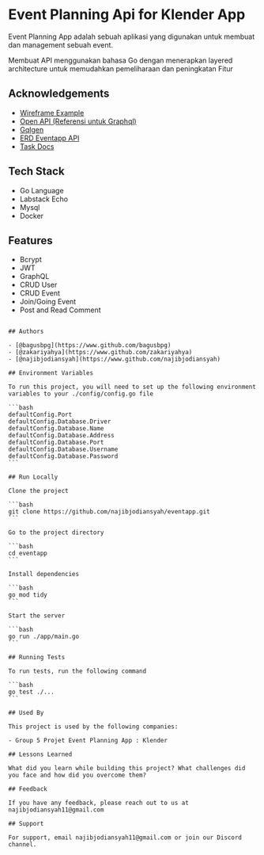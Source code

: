 # Event Planning Api for Klender App

Event Planning App adalah sebuah aplikasi yang digunakan untuk membuat dan management sebuah event.

Membuat API menggunakan bahasa Go dengan menerapkan layered architecture untuk memudahkan pemeliharaan dan peningkatan Fitur

## Acknowledgements

- [Wireframe Example](https://whimsical.com/event-planning-app-RnJLuh3osvawc733NVaQzE)
- [Open API (Referensi untuk Graphql)](https://app.swaggerhub.com/apis-docs/iswanulumam/EventPlanningApp/1.0.0)
- [Gqlgen](https://gqlgen.com)
- [ERD Eventapp API](https://app.diagrams.net/#G1Tgzu7nNEl_V5AEURr1VyVNsI7bc7NeAL)
- [Task Docs](https://docs.google.com/document/d/1SubVXXZ-1KNGTj6s9EyO7rXUd3Pe8mPOMjuhxPy2REQ/edit#)

## Tech Stack

- Go Language
- Labstack Echo
- Mysql
- Docker

## Features

- Bcrypt
- JWT
- GraphQL
- CRUD User
- CRUD Event
- Join/Going Event
- Post and Read Comment
<!--

## Queries for _client_ 🏄🏻‍♀️

### User 🧛🏾‍♂️

#### Register

- _Mutation_

  ```graphql
  mutation registerNewUser($input: UserRegister!) {
  	register(input: $input) {
  		result
  	}
  }
  ```

  ```jsx
    // Query variable example

    {
      "input": {
        "username": "kholid",
        "email": "fikr@gmail.com",
        "password": "123456"
      }
    }
  ```

#### Login

- _Mutation_

  ```graphql
  mutation loginUser($input: UserLogin!) {
  	login(input: $input) {
  		result
  	}
  }
  ```

  ```jsx
    // Query variable example

    {
      "input": {
        "email": "fikr@gmail.com",
        "password": "123456"
      }
    }
  ```

#### Logout

- _Mutation_
  ```graphql
  mutation logoutUser {
  	logout {
  		result
  	}
  }
  ```

### Event 🎸

#### New Event

- _Mutation_

  ```graphql
  mutation createEvent($event: EventInput!) {
  	createEvent(event: $event) {
  		id
  		title
  		description
  		timestamp
  	}
  }
  ```

  ```jsx
    // Query variable example

    {
      "event": {
        "title": "tekken 7",
        "description": "Abis main, pergi ke pasar buat nyari makan sama temen g",
        "timestamp": "1589814419531"
      }
    }
  ```

#### Get All Events

- _Query_
  ```graphql
  query allEvents {
  	getEvents {
  		id
  		email
  		title
  		description
  		timestamp
  	}
  }
  ```

#### Get Event by ID

- _Query_

  ```graphql
  query eventById($id: ID!) {
  	getEventsById(id: $id) {
  		id
  		title
  		description
  		timestamp
  	}
  }
  ```

  ```jsx
    // Query variable example

    {
      "id": "5ec2a500e1a9271cba37af03"
    }
  ```

#### Edit Event by ID

- _Mutation_

  ```graphql
  mutation editEvent($id: ID!, $event: EventInput!) {
  	editEvent(id: $id, event: $event) {
  		id
  		title
  		description
  		timestamp
  	}
  }
  ```

  ```jsx
    // Query variable example

    {
      "id": "5ec2a500e1a9271cba37af03",
      "event": {
        "title": "trine 4",
        "description": "Ya gitu dehhh",
        "timestamp": "1589814733208"
      }
    }
  ```

#### Delete Event

- _Mutation_

  ```graphql
  mutation deleteEvent($id: ID!) {
  	deleteEvent(id: $id) {
  		result
  	}
  }
  ```

  ````jsx
    // Query variable example

    {
      "id": "5ec2a5c7e1a9271cba37af04"
    }
  ``` -->
  ````

## Authors

- [@bagusbpg](https://www.github.com/bagusbpg)
- [@zakariyahya](https://www.github.com/zakariyahya)
- [@najibjodiansyah](https://www.github.com/najibjodiansyah)

## Environment Variables

To run this project, you will need to set up the following environment variables to your ./config/config.go file

```bash
defaultConfig.Port
defaultConfig.Database.Driver
defaultConfig.Database.Name
defaultConfig.Database.Address
defaultConfig.Database.Port
defaultConfig.Database.Username
defaultConfig.Database.Password
```

## Run Locally

Clone the project

```bash
  git clone https://github.com/najibjodiansyah/eventapp.git
```

Go to the project directory

```bash
  cd eventapp
```

Install dependencies

```bash
  go mod tidy
```

Start the server

```bash
  go run ./app/main.go
```

## Running Tests

To run tests, run the following command

```bash
  go test ./...
```

## Used By

This project is used by the following companies:

- Group 5 Projet Event Planning App : Klender

## Lessons Learned

What did you learn while building this project? What challenges did you face and how did you overcome them?

## Feedback

If you have any feedback, please reach out to us at najibjodiansyah11@gmail.com

## Support

For support, email najibjodiansyah11@gmail.com or join our Discord channel.
